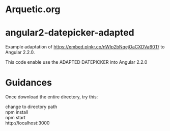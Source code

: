 # Arquetic.org
# angular2-datepicker-adapted

Example adaptation of https://embed.plnkr.co/nWIp2bNqejOaCXDVa60T/ to Angular 2.2.0.

This code enable use the ADAPTED DATEPICKER into Angular 2.2.0
# Guidances
Once download the entire directory, try this:

change to directory path<br>
npm install<br>
npm start<br>
http://localhost:3000<br>

